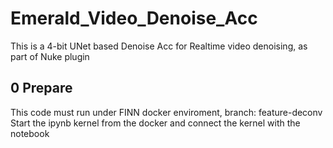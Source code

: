 # Emerald_Video_Denoise_Acc
This is a 4-bit UNet based Denoise Acc for Realtime video denoising, as part of Nuke plugin

## 0 Prepare
This code must run under FINN docker enviroment, branch: feature-deconv
Start the ipynb kernel from the docker and connect the kernel with the notebook